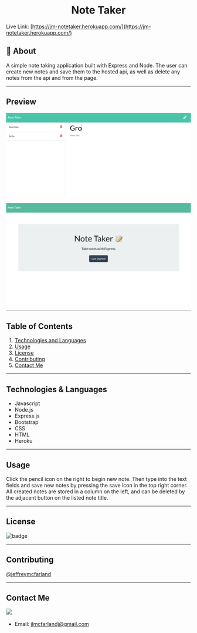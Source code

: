 
# <div align="center">Note Taker</div>

Live Link: [https://jm-notetaker.herokuapp.com/](https://jm-notetaker.herokuapp.com/)

## 📝 About

A simple note taking application built with Express and Node. The user can create new notes and save them to the hosted api, as well as delete any notes from the api and from the page.

***
## Preview
![gif](assets/notes.gif)


![note taker screenshot](assets/notes.png)

***
## Table of Contents
1. [Technologies and Languages](#technologies-&-languages)
2. [Usage](#usage)
3. [License](#license)
4. [Contributing](#contributing)
5. [Contact Me](#contact-me)

***
## Technologies & Languages

* Javascript
* Node.js
* Express.js
* Bootstrap
* CSS
* HTML
* Heroku

***
## Usage

Click the pencil icon on the right to begin new note. Then type into the text fields and save new notes by pressing the save icon in the top right corner. All created notes are stored in a column on the left, and can be deleted by the adjacent button on the listed note title.

***
## License

![badge](https://img.shields.io/badge/License-MIT-success)

***
## Contributing

[@jeffreymcfarland](https://github.com/jeffreymcfarland)

***
## Contact Me    

<kbd><img src="https://avatars1.githubusercontent.com/u/59814218?v=4" /></kbd> 
* Email: <jlmcfarlandj@gmail.com>
